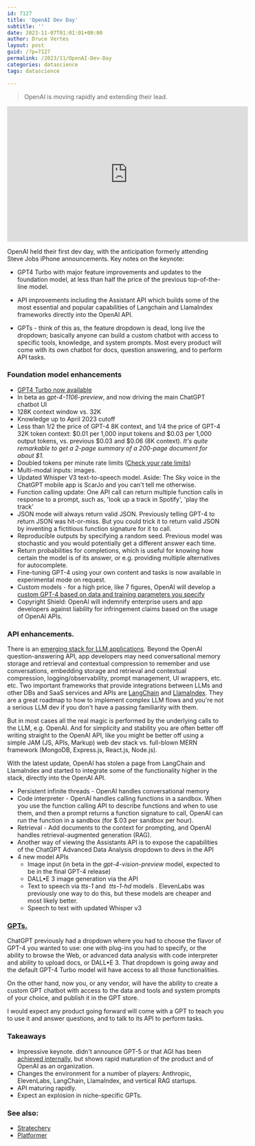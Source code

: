 ```yaml
---
id: 7127
title: 'OpenAI Dev Day'
subtitle: ''
date: 2023-11-07T01:01:01+00:00
author: Druce Vertes
layout: post
guid: /?p=7127
permalink: /2023/11/OpenAI-Dev-Day
categories: datascience
tags: datascience

---
```


> OpenAI is moving rapidly and extending their lead.
<iframe width="560" height="315" src="https://www.youtube.com/embed/U9mJuUkhUzk?si=iKPA30LObMbOSpZ_" title="YouTube video player" frameborder="0" allow="accelerometer; autoplay; clipboard-write; encrypted-media; gyroscope; picture-in-picture; web-share" allowfullscreen></iframe>

<!--more-->

OpenAI held their first dev day, with the anticipation formerly attending Steve Jobs iPhone announcements. Key notes on the keynote:

- GPT4 Turbo with major feature improvements and updates to the foundation model, at less than half the price of the previous top-of-the-line model.

- API improvements including the Assistant API which builds some of the most essential and popular capabilities of Langchain and LlamaIndex frameworks directly into the OpenAI API.

- GPTs - think of this as, the feature dropdown is dead, long live the dropdown; basically anyone can build a custom chatbot with access to specific tools, knowledge, and system prompts. Most every product will come with its own chatbot for docs, question answering, and to perform API tasks.


### Foundation model enhancements
- [GPT4 Turbo now available](https://openai.com/blog/new-models-and-developer-products-announced-at-devday)
- In beta as *gpt-4-1106-preview*, and now driving the main ChatGPT chatbot UI
- 128K context window vs. 32K
- Knowledge up to April 2023 cutoff
- Less than 1/2 the price of GPT-4 8K context, and 1/4 the price of GPT-4 32K token context: $0.01 per 1,000 input tokens and $0.03 per 1,000 output tokens, vs. previous $0.03 and $0.06 (8K context). *It's quite remarkable to get a 2-page summary of a 200-page document for about $1.*
- Doubled tokens per minute rate limits ([Check your rate limits](https://platform.openai.com/account/limits))
- Multi-modal inputs: images. 
- Updated Whisper V3 text-to-speech model. Aside: The Sky voice in the ChatGPT mobile app is ScarJo and you can't tell me otherwise.
- Function calling update: One API call can return multiple function calls in response to a prompt, such as, 'look up a track in Spotify', 'play the track'
- JSON mode will always return valid JSON. Previously telling GPT-4 to return JSON was hit-or-miss. But you could trick it to return valid JSON by inventing a fictitious function signature for it to call.
- Reproducible outputs by specifying a random seed. Previous model was stochastic and you would potentially get a different answer each time.
- Return probabilities for completions, which is useful for knowing how certain the model is of its answer, or e.g. providing multiple alternatives for autocomplete.
- Fine-tuning GPT-4 using your own content and tasks is now available in experimental mode on request.
- Custom models - for a high price, like 7 figures, OpenAI will develop a [custom GPT-4 based on data and training parameters you specify](https://openai.com/form/custom-models)
- Copyright Shield: OpenAI will indemnify enterprise users and app developers against liability for infringement claims based on the usage of OpenAI APIs.

### API enhancements. 

There is an [emerging stack for LLM applications](https://a16z.com/emerging-architectures-for-llm-applications/). Beyond the OpenAI question-answering API, app developers may need conversational memory storage and retrieval and contextual compression to remember and use conversations, embedding storage and retrieval and contextual compression, logging/observability, prompt management, UI wrappers, etc. etc. Two important frameworks that provide integrations between LLMs and other DBs and SaaS services and APIs are [LangChain](https://python.langchain.com/docs/get_started/introduction) and [LlamaIndex](https://docs.llamaindex.ai/en/stable/). They are a great roadmap to how to implement complex LLM flows and you're not a serious LLM dev if you don't have a passing familiarity with them. 
  
  But in most cases all the real magic is performed by the underlying calls to the LLM, e.g. OpenAI. And for simplicity and stability you are often better off writing straight to the OpenAI API, like you might be better off using a simple JAM (JS, APIs, Markup) web dev stack vs. full-blown MERN framework (MongoDB, Express.js, React.js, Node.js).
  
  With the latest update, OpenAI has stolen a page from LangChain and LlamaIndex and started to integrate some of the functionality higher in the stack, directly into the OpenAI API.
  
- Persistent infinite threads - OpenAI handles conversational memory
- Code interpreter - OpenAI handles calling functions in a sandbox. When you use the function calling API to describe functions and when to use them, and then a prompt returns a function signature to call, OpenAI can  run the function in a sandbox (for $.03 per sandbox per hour). 
- Retrieval - Add documents to the context for prompting, and OpenAI handles retrieval-augmented generation (RAG). 
- Another way of viewing the Assistants API is to expose the capabilities  of the ChatGPT Advanced Data Analysis dropdown to devs in the API
- 4 new model APIs
	- Image input (in beta in the *gpt-4-vision-preview* model, expected to be in the final GPT-4 release)
	- DALL•E 3 image generation via the API
	- Text to speech via *tts-1* and  *tts-1-hd* models . ElevenLabs was previously one way to do this, but these models are cheaper and most likely better.
	- Speech to text with updated Whisper v3


### [GPTs.](https://openai.com/blog/introducing-gpts) 

ChatGPT previously had a dropdown where you had to choose the flavor of GPT-4 you wanted to use: one with plug-ins you had to specify, or the ability to browse the Web, or advanced data analysis with code interpreter and ability to upload docs, or DALL•E 3. That dropdown is going away and the default GPT-4 Turbo model will have access to all those functionalities.
  
On the other hand, now you, or any vendor, will have the ability to create a custom GPT chatbot with access to the data and tools and system prompts of your choice, and publish it in the GPT store.

I would expect any product going forward will come with a GPT to teach you to use it and answer questions, and to talk to its API to perform tasks.

### Takeaways

- Impressive keynote. didn't announce GPT-5 or that AGI has been [achieved internally](https://www.independent.co.uk/tech/chatgpt-ai-agi-sam-altman-openai-b2419449.html), but shows rapid maturation of the product and of OpenAI as an organization.
- Changes the environment for a number of players: Anthropic, ElevenLabs, LangChain, LlamaIndex, and vertical RAG startups.
- API maturing rapidly.
- Expect an explosion in niche-specific GPTs.

### See also:
- [Stratechery](https://www.platformer.news/p/how-openai-is-building-a-path-toward)
- [Platformer](https://stratechery.com/2023/the-openai-keynote/)
